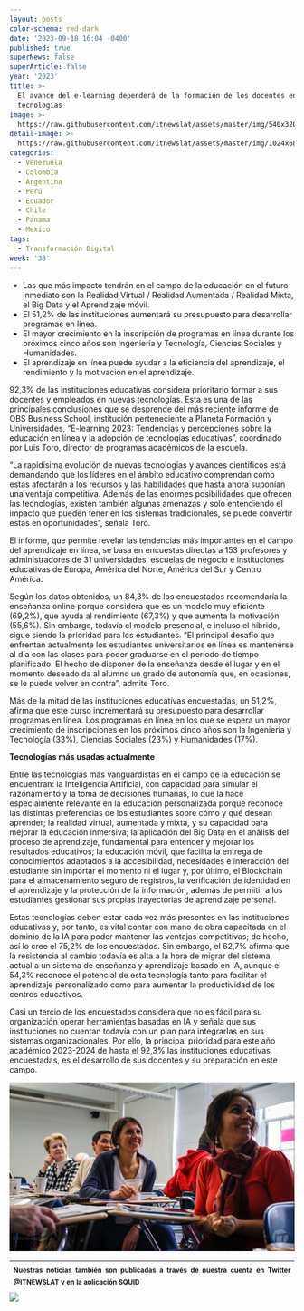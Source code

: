 ```yaml
---
layout: posts
color-schema: red-dark
date: '2023-09-18 16:04 -0400'
published: true
superNews: false
superArticle: false
year: '2023'
title: >-
  El avance del e-learning dependerá de la formación de los docentes en nuevas
  tecnologías 
image: >-
  https://raw.githubusercontent.com/itnewslat/assets/master/img/540x320/En-entrenamiento-p.jpg
detail-image: >-
  https://raw.githubusercontent.com/itnewslat/assets/master/img/1024x680/En-entrenamiento-g.jpg
categories:
  - Venezuela
  - Colombia
  - Argentina
  - Perú
  - Ecuador
  - Chile
  - Panama
  - Mexico
tags:
  - Transformación Digital
week: '38'
---
```

- Las que más impacto tendrán en el campo de la educación en el futuro inmediato son la Realidad Virtual / Realidad Aumentada / Realidad Mixta, el Big Data y el Aprendizaje móvil. 
- El 51,2% de las instituciones aumentará su presupuesto para desarrollar programas en línea.
- El mayor crecimiento en la inscripción de programas en línea durante los próximos cinco años son Ingeniería y Tecnología, Ciencias Sociales y Humanidades.
- El aprendizaje en línea puede ayudar a la eficiencia del aprendizaje, el rendimiento y la motivación en el aprendizaje. 
 
92,3% de las instituciones educativas considera prioritario formar a sus docentes y empleados en nuevas tecnologías. Esta es una de las principales conclusiones que se desprende del más reciente informe de OBS Business School, institución perteneciente a Planeta Formación y Universidades, “E-learning 2023: Tendencias y percepciones sobre la educación en línea y la adopción de tecnologías educativas”, coordinado por Luis Toro, director de programas académicos de la escuela.
 
“La rapidísima evolución de nuevas tecnologías y avances científicos está demandando que los líderes en el ámbito educativo comprendan cómo estas afectarán a los recursos y las habilidades que hasta ahora suponían una ventaja competitiva. Además de las enormes posibilidades que ofrecen las tecnologías, existen también algunas amenazas y solo entendiendo el impacto que pueden tener en los sistemas tradicionales, se puede convertir estas en oportunidades”, señala Toro. 
 
El informe, que permite revelar las tendencias más importantes en el campo del aprendizaje en línea, se basa en encuestas directas a 153 profesores y administradores de 31 universidades, escuelas de negocio e instituciones educativas de Europa, América del Norte, América del Sur y Centro América. 
 
Según los datos obtenidos, un 84,3% de los encuestados recomendaría la enseñanza online porque considera que es un modelo muy eficiente (69,2%), que ayuda al rendimiento (67,3%) y que aumenta la motivación (55,6%). Sin embargo, todavía el modelo presencial, e incluso el híbrido, sigue siendo la prioridad para los estudiantes. “El principal desafío que enfrentan actualmente los estudiantes universitarios en línea es mantenerse al día con las clases para poder graduarse en el período de tiempo planificado. El hecho de disponer de la enseñanza desde el lugar y en el momento deseado da al alumno un grado de autonomía que, en ocasiones, se le puede volver en contra”, admite Toro. 
 
Más de la mitad de las instituciones educativas encuestadas, un 51,2%, afirma que este curso incrementará su presupuesto para desarrollar programas en línea. Los programas en línea en los que se espera un mayor crecimiento de inscripciones en los próximos cinco años son la Ingeniería y Tecnología (33%), Ciencias Sociales (23%) y Humanidades (17%).
 
**Tecnologías más usadas actualmente**

Entre las tecnologías más vanguardistas en el campo de la educación se encuentran: la Inteligencia Artificial, con capacidad para simular el razonamiento y la toma de decisiones humanas, lo que la hace especialmente relevante en la educación personalizada porque reconoce las distintas preferencias de los estudiantes sobre cómo y qué desean aprender; la realidad virtual, aumentada y mixta, y su capacidad para mejorar la educación inmersiva; la aplicación del Big Data en el análisis del proceso de aprendizaje, fundamental para entender y mejorar los resultados educativos; la educación móvil, que facilita la entrega de conocimientos adaptados a la accesibilidad, necesidades e interacción del estudiante sin importar el momento ni el lugar y, por último, el Blockchain para el almacenamiento seguro de registros, la verificación de identidad en el aprendizaje y la protección de la información, además de permitir a los estudiantes gestionar sus propias trayectorias de aprendizaje personal.

Estas tecnologías deben estar cada vez más presentes en las instituciones educativas y, por tanto, es vital contar con mano de obra capacitada en el dominio de la IA para poder mantener las ventajas competitivas; de hecho, así lo cree el 75,2% de los encuestados. Sin embargo, el 62,7% afirma que la resistencia al cambio todavía es alta a la hora de migrar del sistema actual a un sistema de enseñanza y aprendizaje basado en IA, aunque el 54,3% reconoce el potencial de esta tecnología tanto para facilitar el aprendizaje personalizado como para aumentar la productividad de los centros educativos. 

Casi un tercio de los encuestados considera que no es fácil para su organización operar herramientas basadas en IA y señala que sus instituciones no cuentan todavía con un plan para integrarlas en sus sistemas organizacionales. Por ello, la principal prioridad para este año académico 2023-2024 de hasta el 92,3% las instituciones educativas encuestadas, es el desarrollo de sus docentes y su preparación en este campo.

![](https://raw.githubusercontent.com/itnewslat/assets/master/img/540x320/En-entrenamiento-p.jpg)

<table style="height: 42px;" width="569">
<tbody>
<tr>
<td style="text-align: justify;"><sub><strong>Nuestras noticias también son publicadas a través de nuestra cuenta en Twitter <a href="https://twitter.com/itnewslat?lang=es">@ITNEWSLAT</a> y en la aplicación <a href="https://squidapp.co/en/">SQUID</a></strong></sub></td>
</tr>
</tbody>
</table>

<img src="https://tracker.metricool.com/c3po.jpg?hash=56f88a41e39ab42c063cc51676587a04"/>
